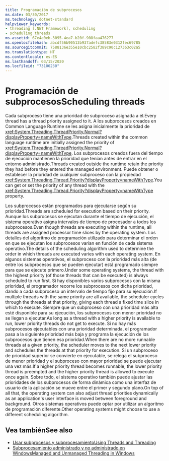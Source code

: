 ```yaml
---
title: Programación de subprocesos
ms.date: 03/30/2017
ms.technology: dotnet-standard
helpviewer_keywords:
- threading [.NET Framework], scheduling
- scheduling threads
ms.assetid: 67e4a0eb-3095-4ea7-b20f-908faa476277
ms.openlocfilehash: abcdf56b90513b937adefc38583e0312fec69785
ms.sourcegitcommit: 7588136e355e10cbc2582f389c90c127363c02a5
ms.translationtype: HT
ms.contentlocale: es-ES
ms.lasthandoff: 03/15/2020
ms.locfileid: "73106230"
---
```

# <a name="scheduling-threads"></a><span data-ttu-id="b5c61-102">Programación de subprocesos</span><span class="sxs-lookup"><span data-stu-id="b5c61-102">Scheduling threads</span></span>

<span data-ttu-id="b5c61-103">Cada subproceso tiene una prioridad de subproceso asignada a él.</span><span class="sxs-lookup"><span data-stu-id="b5c61-103">Every thread has a thread priority assigned to it.</span></span> <span data-ttu-id="b5c61-104">A los subprocesos creados en Common Language Runtime se les asigna inicialmente la prioridad de <xref:System.Threading.ThreadPriority.Normal?displayProperty=nameWithType>.</span><span class="sxs-lookup"><span data-stu-id="b5c61-104">Threads created within the common language runtime are initially assigned the priority of <xref:System.Threading.ThreadPriority.Normal?displayProperty=nameWithType>.</span></span> <span data-ttu-id="b5c61-105">Los subprocesos creados fuera del tiempo de ejecución mantienen la prioridad que tenían antes de entrar en el entorno administrado.</span><span class="sxs-lookup"><span data-stu-id="b5c61-105">Threads created outside the runtime retain the priority they had before they entered the managed environment.</span></span> <span data-ttu-id="b5c61-106">Puede obtener o establecer la prioridad de cualquier subproceso con la propiedad <xref:System.Threading.Thread.Priority?displayProperty=nameWithType>.</span><span class="sxs-lookup"><span data-stu-id="b5c61-106">You can get or set the priority of any thread with the <xref:System.Threading.Thread.Priority?displayProperty=nameWithType> property.</span></span>  
  
 <span data-ttu-id="b5c61-107">Los subprocesos están programados para ejecutarse según su prioridad.</span><span class="sxs-lookup"><span data-stu-id="b5c61-107">Threads are scheduled for execution based on their priority.</span></span> <span data-ttu-id="b5c61-108">Aunque los subprocesos se ejecutan durante el tiempo de ejecución, el sistema operativo asigna intervalos de tiempo de procesador a todos los subprocesos.</span><span class="sxs-lookup"><span data-stu-id="b5c61-108">Even though threads are executing within the runtime, all threads are assigned processor time slices by the operating system.</span></span> <span data-ttu-id="b5c61-109">Los detalles del algoritmo de programación utilizado para determinar el orden en que se ejecutan los subprocesos varían en función de cada sistema operativo.</span><span class="sxs-lookup"><span data-stu-id="b5c61-109">The details of the scheduling algorithm used to determine the order in which threads are executed varies with each operating system.</span></span> <span data-ttu-id="b5c61-110">En algunos sistemas operativos, el subproceso con la prioridad más alta (de entre los subprocesos que se pueden ejecutar) está programado siempre para que se ejecute primero.</span><span class="sxs-lookup"><span data-stu-id="b5c61-110">Under some operating systems, the thread with the highest priority (of those threads that can be executed) is always scheduled to run first.</span></span> <span data-ttu-id="b5c61-111">Si hay disponibles varios subprocesos con la misma prioridad, el programador recorre los subprocesos con dicha prioridad, dando a cada subproceso un intervalo de tiempo fijo para su ejecución.</span><span class="sxs-lookup"><span data-stu-id="b5c61-111">If multiple threads with the same priority are all available, the scheduler cycles through the threads at that priority, giving each thread a fixed time slice in which to execute.</span></span> <span data-ttu-id="b5c61-112">Siempre que un subproceso con una prioridad más alta esté disponible para su ejecución, los subprocesos con menor prioridad no se llegan a ejecutar.</span><span class="sxs-lookup"><span data-stu-id="b5c61-112">As long as a thread with a higher priority is available to run, lower priority threads do not get to execute.</span></span> <span data-ttu-id="b5c61-113">Si no hay más subprocesos ejecutables con una prioridad determinada, el programador pasa a la siguiente prioridad más baja y programa la ejecución de los subprocesos que tienen esa prioridad.</span><span class="sxs-lookup"><span data-stu-id="b5c61-113">When there are no more runnable threads at a given priority, the scheduler moves to the next lower priority and schedules the threads at that priority for execution.</span></span> <span data-ttu-id="b5c61-114">Si un subproceso de prioridad superior se convierte en ejecutable, se relega el subproceso de menor prioridad y el subproceso con mayor prioridad se puede ejecutar una vez más.</span><span class="sxs-lookup"><span data-stu-id="b5c61-114">If a higher priority thread becomes runnable, the lower priority thread is preempted and the higher priority thread is allowed to execute once again.</span></span> <span data-ttu-id="b5c61-115">Sobre todo, el sistema operativo también puede ajustar las prioridades de los subprocesos de forma dinámica como una interfaz de usuario de la aplicación se mueve entre el primer y segundo plano.</span><span class="sxs-lookup"><span data-stu-id="b5c61-115">On top of all that, the operating system can also adjust thread priorities dynamically as an application's user interface is moved between foreground and background.</span></span> <span data-ttu-id="b5c61-116">Otros sistemas operativos puede optar por utilizar un algoritmo de programación diferente.</span><span class="sxs-lookup"><span data-stu-id="b5c61-116">Other operating systems might choose to use a different scheduling algorithm.</span></span>  
  
## <a name="see-also"></a><span data-ttu-id="b5c61-117">Vea también</span><span class="sxs-lookup"><span data-stu-id="b5c61-117">See also</span></span>

- [<span data-ttu-id="b5c61-118">Usar subprocesos y subprocesamiento</span><span class="sxs-lookup"><span data-stu-id="b5c61-118">Using Threads and Threading</span></span>](../../../docs/standard/threading/using-threads-and-threading.md)
- [<span data-ttu-id="b5c61-119">Subprocesamiento administrado y no administrado en Windows</span><span class="sxs-lookup"><span data-stu-id="b5c61-119">Managed and Unmanaged Threading in Windows</span></span>](../../../docs/standard/threading/managed-and-unmanaged-threading-in-windows.md)
